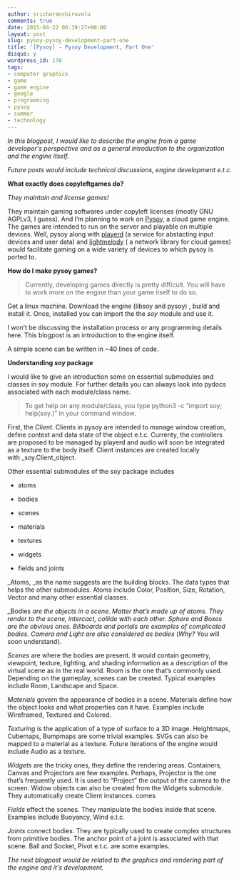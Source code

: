 ```yaml
---
author: sricharanchiruvolu
comments: true
date: 2015-04-22 06:39:27+00:00
layout: post
slug: pysoy-pysoy-development-part-one
title: '[Pysoy] - Pysoy Development, Part One'
disqus: y
wordpress_id: 178
tags:
- computer graphics
- game
- game engine
- google
- programming
- pysoy
- summer
- technology
---
```




_In this blogpost, I would like to describe the engine from a game developer's perspective and as a general introduction to the organization and the engine itself._









_Future posts would include technical discussions, engine development e.t.c._









**What exactly does copyleftgames do?**









_They maintain and license games!_









They maintain gaming softwares under copyleft licenses (mostly GNU AGPLv3, I guess). And I’m planning to work on [Pysoy](http://www.pysoy.org/), a cloud game engine. The games are intended to run on the server and playable on multiple devices. Well, pysoy along with [playerd](http://www.playerd.org/) (a service for abstacting input devices and user data) and [lightmelody](http://www.lightmelody.org/) ( a network library for cloud games) would facilitate gaming on a wide variety of devices to which pysoy is ported to.









**How do I make pysoy games?**










<blockquote>Currently, developing games directly is pretty difficult. You will have to work more on the engine than your game itself to do so.</blockquote>










Get a linux machine. Download the engine (libsoy and pysoy) , build and install it. Once, installed you can import the the _soy_ module and use it.









I won’t be discussing the installation process or any programming details here. This blogpost is an introduction to the engine itself.













A simple scene can be written in ~40 lines of code.





**Understanding _soy_ package**









I would like to give an introduction some on essential submodules and classes in soy module. For further details you can always look into pydocs associated with each module/class name.










<blockquote>To get help on any module/class, you type python3 -c “import soy; help(soy.)” in your command window.</blockquote>










First, the _Client_. Clients in pysoy are intended to manage window creation, define context and data state of the object e.t.c. Currenty, the controllers are proposed to be managed by playerd and audio will soon be integrated as a texture to the body itself. Client instances are created locally with _soy.Client_object.









Other essential submodules of the soy package includes








    
  * atoms

    
  * bodies

    
  * scenes

    
  * materials

    
  * textures

    
  * widgets

    
  * fields and joints







_Atoms, _as the name suggests are the building blocks. The data types that helps the other submodules. Atoms include Color, Position, Size, Rotation, Vector and many other essential classes.









_Bodies _are the objects in a scene. Matter that’s made up of atoms. They render to the scene, intercact, collide with each other. Sphere and Boxes are the obvious ones. Billboards and portals are examples of complicated bodies. Camera and Light are also considered as bodies_ (_Why?_ You will soon understand).









_Scenes_ are where the bodies are present. It would contain geometry, viewpoint, texture, lighting, and shading information as a description of the virtual scene as in the real world. Room is the one that’s commonly used. Depending on the gameplay, scenes can be created. Typical examples include Room, Landscape and Space.









_Materials_ govern the appearance of bodies in a scene. Materials define how the object looks and what properties can it have. Examples include Wireframed, Textured and Colored.









_Texturing_ is the application of a type of surface to a 3D image. Heightmaps, Cubemaps, Bumpmaps are some trivial examples. SVGs can also be mapped to a material as a texture. Future iterations of the engine would include Audio as a texture.









_Widgets_ are the tricky ones, they define the rendering areas. Containers, Canvas and Projectors are few examples. Perhaps, Projector is the one that’s frequently used. It is used to “Project” the output of the camera to the screen. Widow objects can also be created from the Widgets submodule. They automatically create Client instances. comes









_Fields_ effect the scenes. They manipulate the bodies inside that scene. Examples include Buoyancy, Wind e.t.c.









_Joints_ connect bodies. They are typically used to create complex structures from primitive bodies. The anchor point of a joint is associated with that scene. Ball and Socket, Pivot e.t.c. are some examples.









_The next blogpost would be related to the graphics and rendering part of the engine and it's development._


